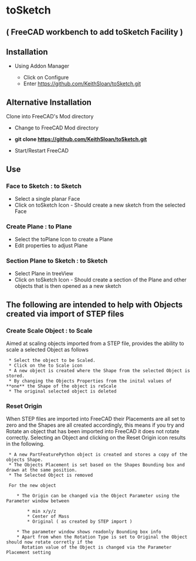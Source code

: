 # toSketch 

## ( FreeCAD workbench to add toSketch Facility )

## Installation

* Using Addon Manager

  * Click on Configure
  * Enter https://github.com/KeithSloan/toSketch.git

## Alternative Installation

Clone into FreeCAD's Mod directory

   * Change to FreeCAD Mod directory
   * **git clone https://github.com/KeithSloan/toSketch.git**

* Start/Restart FreeCAD

## Use

### Face to Sketch : to Sketch

* Select a single planar Face
* Click on toSketch Icon - Should create a new sketch from the selected Face

### Create Plane : to Plane

* Select the toPlane Icon to create a Plane
* Edit properties to adjust Plane

### Section Plane to Sketch : to Sketch

* Select Plane in treeView
* Click on toSketch Icon - Should create a section of the Plane and other objects
                           that is then opened as a new sketch
                           
## The following are intended to help with Objects created via import of STEP files                           
                           
### Create Scale Object : to Scale

Aimed at scaling objects imported from a STEP file, provides the ability to scale a selected Object as follows

     * Select the object to be Scaled.
     * Click on the to Scale icon
     * A new object is created where the Shape from the selected Object is stored.
     * By changing the Objects Properties from the inital values of **one** the Shape of the object is reScale
     * The original selected object is deleted
     
### Reset Origin

When STEP files are imported into FreeCAD their Placements are all set to zero and the Shapes are all created accordingly,
this means if you try and Rotate an object that has been imported into FreeCAD it does not rotate correctly.
Selecting an Object and clicking on the Reset Origin icon results in the following.

     * A new PartFeaturePython object is created and stores a copy of the objects Shape.
     * The Objects Placement is set based on the Shapes Bounding box and drawn at the same position.
     * The Selected Object is removed
     
     For the new object
      
        * The Origin can be changed via the Object Parameter using the Parameter window between
     
            * min x/y/z 
            * Center of Mass
            * Original ( as created by STEP import )
           
        * The parameter window shows readonly Bounding box info
        * Apart from when the Rotation Type is set to Original the Object should now rotate corretly if the
          Rotation value of the Object is changed via the Parameter Placement setting

